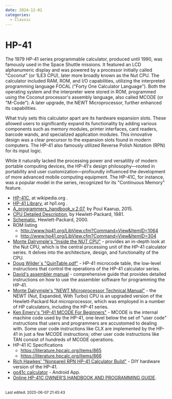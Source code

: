 ```yaml
---
date: 2024-12-01
categories:
  - Classic
---
```


# HP-41

The 1979 HP-41 series programmable calculator, produced until 1990, was famously used in the Space Shuttle missions. It featured an LCD alphanumeric display and was powered by a processor initially called "Coconut" (or 1LE3 CPU), later more broadly known as the Nut CPU. The calculator included RAM, ROM, and I/O capabilities, utilizing the interpreted programming language FOCAL ("Forty One Calculator Language"). Both the operating system and the interpreter were stored in ROM, programmed using the Coconut processor's assembly language, also called MCODE (or "M-Code"). A later upgrade, the NEWT Microprocessor, further enhanced its capabilities.

<!-- more -->

What truly sets this calculator apart are its hardware expansion slots. These allowed users to significantly expand its functionality by adding various components such as memory modules, printer interfaces, card readers, barcode wands, and specialized application modules. This innovative design was a clear precursor to the expansion slots found in modern computers. The HP-41 also famously utilized Reverse Polish Notation (RPN) for its input logic.

While it naturally lacked the processing power and versatility of modern portable computing devices, the HP-41's design philosophy—rooted in portability and user customization—profoundly influenced the development of more advanced mobile computing equipment. The HP-41C, for instance, was a popular model in the series, recognized for its "Continuous Memory" feature.

* [HP-41C](https://en.wikipedia.org/wiki/HP-41C), at wikipedia.org .
* [HP-41 Library](http://www.hp41.org/LibView.cfm?Command=List&CategoryID=20), at hp1.org .
* [A_programmers_handbook_v.2.07](http://www.hp41.org/LibView.cfm?Command=View&ItemID=1238), by Poul Kaarup, 2015.
* [CPU Detailed Description](http://www.hp41.org/LibView.cfm?Command=View&ItemID=551), by Hewlett-Packard, 1981.
* [Schematic](http://www.hp41.org/LibView.cfm?Command=View&ItemID=34), Hewlett-Packard, 2000.
* ROM listing 
    * <http://www.hp41.org/LibView.cfm?Command=View&ItemID=1064>
    * <http://www.hp41.org/LibView.cfm?Command=View&ItemID=304>
* [Monte Dalrymple's "Inside the NUT CPU"](http://hp41.deringenieur.net/file/InsideNutCPU.pdf) - provides an in-depth look at the Nut CPU, which is the central processing unit of the HP-41 calculator series. It delves into the architecture, design, and functionality of the CPU.
* [Doug Wilder´s "QuinTable.pdf"](http://www.hp41.org/LibView.cfm?Command=View&ItemID=895) - HP-41 microcode table, the low-level instructions that control the operations of the HP-41 calculator series.
* [David's assembler manual](http://www.hp41.org/LibView.cfm?Command=View&ItemID=520) -  comprehensive guide that provides detailed instructions on how to use the assembler software for programming the HP-41.
* [Monte Dalrymple's "NEWT Microprocessor Technical Manual"](http://www.hp41.org/LibView.cfm?Command=View&ItemID=648) - the NEWT (Nut, Expanded, With Turbo) CPU is an upgraded version of the Hewlett-Packard Nut microprocessor, which was employed in a number of HP calculators, including the HP-41 series.
* [Ken Emery's "HP-41 MCODE For Beginners"](https://literature.hpcalc.org/items/1605) - MCODE is the internal machine code used by the HP-41, one level below the set of "user code" instructions that users and programmers are accustomed to dealing with. Some user code instructions like CLX are implemented by the HP-41 in just a few MCODE instructions; other user code instructions like TAN consist of hundreds of MCODE operations.
* HP-41 IC Specifications
    * <https://literature.hpcalc.org/items/865>
    * <https://literature.hpcalc.org/items/866>
* [Rich Hawkes' "Nonpareil RPN HP-41 Calculator Build"](https://hackaday.com/2018/07/04/nonpareil-rpn-hp-41-calculator-build/) - DIY hardware version of the HP-41.
* [go41c calculator](https://play.google.com/store/apps/details?id=o2s.emul.hp41c) - Android App.
* [Online HP-41C OWNER’S HANDBOOK AND PROGRAMMING GUIDE](https://archived.hpcalc.org/greendyk/hp41c-manual/index.html).


<br><sub>Last edited: 2025-06-07 21:45:43</sub>
